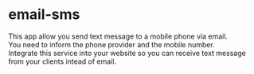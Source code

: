 # email-sms
This app allow you send text message to a mobile phone via email.<br>
You need to inform the phone provider and the mobile number.<br>
Integrate this service into your website so you can receive text message from your clients intead of email.<br>
